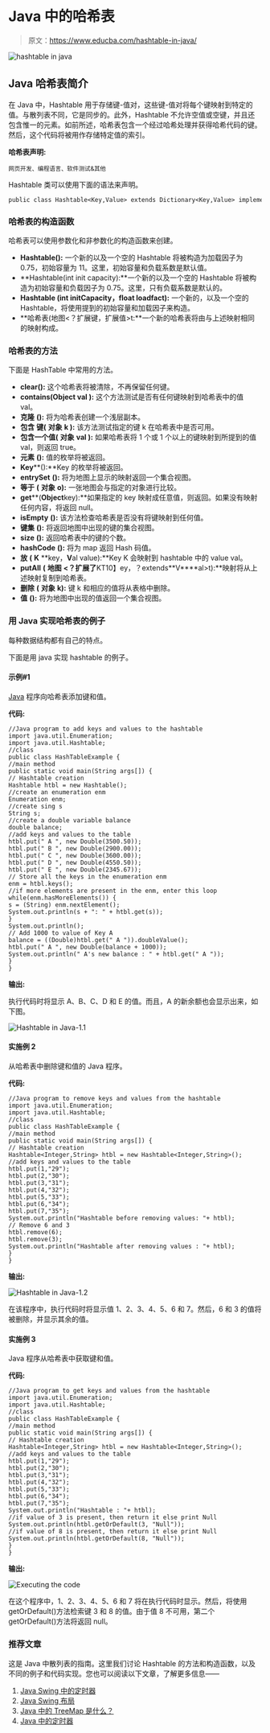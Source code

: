 # Java 中的哈希表

> 原文：<https://www.educba.com/hashtable-in-java/>

![hashtable in java](img/1ccec99e767c00b295a9cec5d977f90b.png)



## Java 哈希表简介

在 Java 中，Hashtable 用于存储键-值对，这些键-值对将每个键映射到特定的值。与散列表不同，它是同步的。此外，Hashtable 不允许空值或空键，并且还包含惟一的元素。如前所述，哈希表包含一个经过哈希处理并获得哈希代码的键。然后，这个代码将被用作存储特定值的索引。

**哈希表声明:**

<small>网页开发、编程语言、软件测试&其他</small>

Hashtable 类可以使用下面的语法来声明。

```
public class Hashtable<Key,Value> extends Dictionary<Key,Value> implements Map<Key,Value>, Cloneable, Serializable
```

### 哈希表的构造函数

哈希表可以使用参数化和非参数化的构造函数来创建。

*   **Hashtable():** 一个新的以及一个空的 Hashtable 将被构造为加载因子为 0.75，初始容量为 11。这里，初始容量和负载系数是默认值。
*   **Hashtable(int init capacity):**一个新的以及一个空的 Hashtable 将被构造为初始容量和负载因子为 0.75。这里，只有负载系数是默认的。
*   **Hashtable (int initCapacity，float loadfact):** 一个新的，以及一个空的 Hashtable，将使用提到的初始容量和加载因子来构造。
*   **哈希表(地图<？扩展键，扩展值>t:**一个新的哈希表将由与上述映射相同的映射构成。

### 哈希表的方法

下面是 HashTable 中常用的方法。

*   **clear():** 这个哈希表将被清除，不再保留任何键。
*   **contains(Object val ):** 这个方法测试是否有任何键映射到哈希表中的值 val。
*   **克隆** **():** 将为哈希表创建一个浅层副本。
*   **包含** **键(** **对象** **k ):** 该方法测试指定的键 k 在哈希表中是否可用。
*   **包含一个值(** **对象** **val ):** 如果哈希表将 1 个或 1 个以上的键映射到所提到的值 val，则返回 true。
*   **元素** **():** 值的枚举将被返回。
*   **Key****():**Key 的枚举将被返回。
*   **entrySet** **():** 将为地图上显示的映射返回一个集合视图。
*   **等于** **(** **对象** **o):** 一张地图会与指定的对象进行比较。
*   **get****(****Object****key):**如果指定的 key 映射成任意值，则返回。如果没有映射任何内容，将返回 null。
*   **isEmpty** **():** 该方法检查哈希表是否没有将键映射到任何值。
*   **键集** **():** 将返回地图中出现的键的集合视图。
*   **size** **():** 返回哈希表中的键的个数。
*   **hashCode** **():** 将为 map 返回 Hash 码值。
*   **放** **(** **K** **key，****V****al value):**Key K 会映射到 hashtable 中的 value val。
*   **putAll** **(** **地图** **<？扩展了**KT10】ey，？extends**V****al>t):**映射将从上述映射复制到哈希表。
*   **删除** **(** **对象** **k):** 键 k 和相应的值将从表格中删除。
*   **值** **():** 将为地图中出现的值返回一个集合视图。

### 用 Java 实现哈希表的例子

每种数据结构都有自己的特点。

下面是用 java 实现 hashtable 的例子。

#### 示例#1

[Java](https://www.educba.com/what-is-java/) 程序向哈希表添加键和值。

**代码:**

```
//Java program to add keys and values to the hashtable
import java.util.Enumeration;
import java.util.Hashtable;
//class
public class HashTableExample {
//main method
public static void main(String args[]) {
// Hashtable creation
Hashtable htbl = new Hashtable();
//create an enumeration enm
Enumeration enm;
//create sing s
String s;
//create a double variable balance
double balance;
//add keys and values to the table
htbl.put(" A ", new Double(3500.50));
htbl.put(" B ", new Double(2900.00));
htbl.put(" C ", new Double(3600.00));
htbl.put(" D ", new Double(4550.50));
htbl.put(" E ", new Double(2345.67));
// Store all the keys in the enumeration enm
enm = htbl.keys();
//if more elements are present in the enm, enter this loop
while(enm.hasMoreElements()) {
s = (String) enm.nextElement();
System.out.println(s + ": " + htbl.get(s));
}
System.out.println();
// Add 1000 to value of Key A
balance = ((Double)htbl.get(" A ")).doubleValue();
htbl.put(" A ", new Double(balance + 1000));
System.out.println(" A's new balance : " + htbl.get(" A "));
}
}
```

**输出:**

执行代码时将显示 A、B、C、D 和 E 的值。而且，A 的新余额也会显示出来，如下图。

![Hashtable in Java-1.1](img/12acbc9710a51af7fa800a3113960ce5.png)



#### 实施例 2

从哈希表中删除键和值的 Java 程序。

**代码:**

```
//Java program to remove keys and values from the hashtable
import java.util.Enumeration;
import java.util.Hashtable;
//class
public class HashTableExample {
//main method
public static void main(String args[]) {
// Hashtable creation
Hashtable<Integer,String> htbl = new Hashtable<Integer,String>();
//add keys and values to the table
htbl.put(1,"29");
htbl.put(2,"30");
htbl.put(3,"31");
htbl.put(4,"32");
htbl.put(5,"33");
htbl.put(6,"34");
htbl.put(7,"35");
System.out.println("Hashtable before removing values: "+ htbl);
// Remove 6 and 3
htbl.remove(6);
htbl.remove(3);
System.out.println("Hashtable after removing values : "+ htbl);
}
}
```

**输出:**

![Hashtable in Java-1.2](img/b9b006055b62b70e46ac526ff8ec7c6b.png)



在该程序中，执行代码时将显示值 1、2、3、4、5、6 和 7。然后，6 和 3 的值将被删除，并显示其余的值。

#### 实施例 3

Java 程序从哈希表中获取键和值。

**代码:**

```
//Java program to get keys and values from the hashtable
import java.util.Enumeration;
import java.util.Hashtable;
//class
public class HashTableExample {
//main method
public static void main(String args[]) {
// Hashtable creation
Hashtable<Integer,String> htbl = new Hashtable<Integer,String>();
//add keys and values to the table
htbl.put(1,"29");
htbl.put(2,"30");
htbl.put(3,"31");
htbl.put(4,"32");
htbl.put(5,"33");
htbl.put(6,"34");
htbl.put(7,"35");
System.out.println("Hashtable : "+ htbl);
//if value of 3 is present, then return it else print Null
System.out.println(htbl.getOrDefault(3, "Null"));
//if value of 8 is present, then return it else print Null
System.out.println(htbl.getOrDefault(8, "Null"));
}
}
```

**输出:**

![Executing the code](img/4b4c6da5e11ce0031e71c2fb737117dd.png)



在这个程序中，1、2、3、4、5、6 和 7 将在执行代码时显示。然后，将使用 getOrDefault()方法检索键 3 和 8 的值。由于值 8 不可用，第二个 getOrDefault()方法将返回 null。

### 推荐文章

这是 Java 中散列表的指南。这里我们讨论 Hashtable 的方法和构造函数，以及不同的例子和代码实现。您也可以阅读以下文章，了解更多信息——

1.  [Java Swing 中的定时器](https://www.educba.com/timer-in-java-swing/)
2.  [Java Swing 布局](https://www.educba.com/java-swing-layout/)
3.  [Java 中的 TreeMap 是什么？](https://www.educba.com/what-is-treemap-in-java/)
4.  [Java 中的定时器](https://www.educba.com/timer-in-java/)





